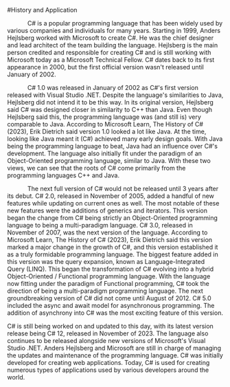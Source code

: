 #History and Application

            C# is a popular programming language that has been widely used by various companies and individuals for many years. Starting in 1999, Anders Hejlsberg worked with Microsoft to create C#. He was the chief designer and lead architect of the team building the language. Hejlsberg is the main person credited and responsible for creating C# and is still working with Microsoft today as a Microsoft Technical Fellow. C# dates back to its first appearance in 2000, but the first official version wasn't released until January of 2002.

            C# 1.0 was released in January of 2002 as C#'s first version released with Visual Studio .NET. Despite the language's similarities to Java, Hejlsberg did not intend it to be this way. In its original version, Hejlsberg said C# was designed closer in similarity to C++ than Java. Even though Hejlsberg said this, the programming language was (and still is) very comparable to Java. According to Microsoft Learn, The History of C# (2023), Erik Dietrich said version 1.0 looked a lot like Java. At the time, looking like Java meant it (C#) achieved many early design goals. With Java being the programming language to beat, Java had an influence over C#'s development. The language also initially fit under the paradigm of an Object-Oriented programming language, similar to Java. With these two views, we can see that the roots of C# come primarily from the programming languages C++ and Java.

            The next full version of C# would not be released until 3 years after its debut. C# 2.0, released in November of 2005, added a handful of new features while updating on current ones as well. The most notable of these new features were the additions of generics and iterators. This version began the change from C# being strictly an Object-Oriented programming language to being a multi-paradigm language. C# 3.0, released in November of 2007, was the next version of the language. According to Microsoft Learn, The History of C# (2023), Erik Dietrich said this version marked a major change in the growth of C#, and this version established it as a truly formidable programming language. The biggest feature added in this version was the query expansion, known as Language-Integrated Query (LINQ). This began the transformation of C# evolving into a hybrid Object-Oriented / Functional programming language. With the language now fitting under the paradigm of Functional programming, C# took the direction of being a multi-paradigm programming language. The next groundbreaking version of C# did not come until August of 2012. C# 5.0 included the async and await model for asynchronous programming. The addition of asynchrony into C# was the most exciting feature of this version.

C# is still being worked on and updated to this day, with its latest version release being C# 12, released in November of 2023. The language also continues to be released alongside new versions of Microsoft's Visual Studio .NET. Anders Hejlsberg and Microsoft are still in charge of managing the updates and maintenance of the programming language. C# was initially developed for creating web applications. Today, C# is used for creating numerous types of applications used by various developers around the world.
